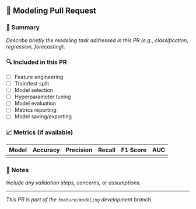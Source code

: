 ## 🤖 Modeling Pull Request

### 📌 Summary
_Describe briefly the modeling task addressed in this PR (e.g., classification, regression, forecasting)._

### 🔍 Included in this PR
- [ ] Feature engineering
- [ ] Train/test split
- [ ] Model selection
- [ ] Hyperparameter tuning
- [ ] Model evaluation
- [ ] Metrics reporting
- [ ] Model saving/exporting

### 📈 Metrics (if available)
| Model | Accuracy | Precision | Recall | F1 Score | AUC |
|-------|----------|-----------|--------|----------|-----|
|       |          |           |        |          |     |

### 🧪 Notes
_Include any validation steps, concerns, or assumptions._

---

_This PR is part of the `feature/modeling` development branch._